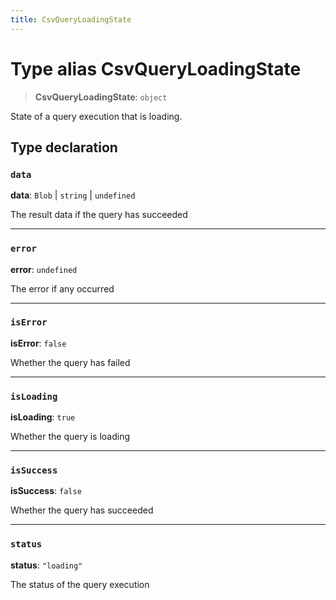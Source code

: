 ```yaml
---
title: CsvQueryLoadingState
---
```


# Type alias CsvQueryLoadingState

> **CsvQueryLoadingState**: `object`

State of a query execution that is loading.

## Type declaration

### `data`

**data**: `Blob` \| `string` \| `undefined`

The result data if the query has succeeded

***

### `error`

**error**: `undefined`

The error if any occurred

***

### `isError`

**isError**: `false`

Whether the query has failed

***

### `isLoading`

**isLoading**: `true`

Whether the query is loading

***

### `isSuccess`

**isSuccess**: `false`

Whether the query has succeeded

***

### `status`

**status**: `"loading"`

The status of the query execution
